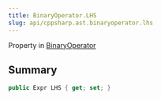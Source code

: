 ```yaml
---
title: BinaryOperator.LHS
slug: api/cppsharp.ast.binaryoperator.lhs
---
```

Property in [BinaryOperator](/api/cppsharp/ast/binaryoperator)

## Summary



```csharp
public Expr LHS { get; set; }
```

